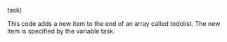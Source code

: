 task)

This code adds a new item to the end of an array called todolist. The new item is specified by the variable task.